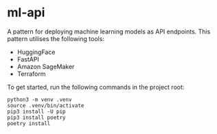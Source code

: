 # ml-api
A pattern for deploying machine learning models as API endpoints. This pattern utilises the following tools:
- HuggingFace
- FastAPI
- Amazon SageMaker
- Terraform

To get started, run the following commands in the project root:
```
python3 -m venv .venv
source .venv/bin/activate
pip3 install -U pip
pip3 install poetry
poetry install
```
